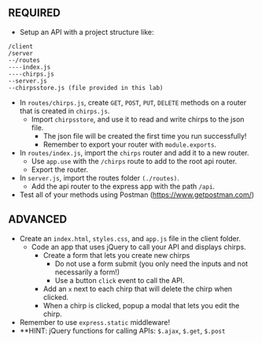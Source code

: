 ## REQUIRED
* Setup an API with a project structure like:
```
/client
/server
--/routes
----index.js
----chirps.js
--server.js
--chirpsstore.js (file provided in this lab)
```
* In `routes/chirps.js`, create `GET`, `POST`, `PUT`, `DELETE` methods on a router that is created in `chirps.js`.
    * Import `chirpsstore`, and use it to read and write chirps to the json file.
        * The json file will be created the first time you run successfully!
        * Remember to export your router with `module.exports`.
* In `routes/index.js`, import the `chirps` router and add it to a new router.
    * Use `app.use` with the `/chirps` route to add to the root api router.
    * Export the router.
* In `server.js`, import the routes folder `(./routes)`.
    * Add the api router to the express app with the path `/api`.
* Test all of your methods using Postman (https://www.getpostman.com/)

## ADVANCED
* Create an `index.html`, `styles.css`, and `app.js` file in the client folder.
    * Code an app that uses jQuery to call your API and displays chirps.
        * Create a form that lets you create new chirps
            * Do not use a form submit (you only need the inputs and not necessarily a form!)
            * Use a button `click` event to call the API.
        * Add an `x` next to each chirp that will delete the chirp when clicked.
        * When a chirp is clicked, popup a modal that lets you edit the chirp.
* Remember to use `express.static` middleware!
* **HINT: jQuery functions for calling APIs: `$.ajax`, `$.get`, `$.post`
